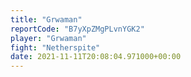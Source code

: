 ```yaml
---
title: "Grwaman"
reportCode: "B7yXpZMgPLvnYGK2"
player: "Grwaman"
fight: "Netherspite"
date: 2021-11-11T20:08:04.971000+00:00
---
```

